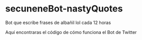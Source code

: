 # secuneneBot-nastyQuotes
Bot que escribe frases de albañil lol cada 12  horas



Aquí encontraras el código de cómo funciona el Bot de Twitter
